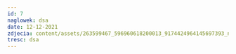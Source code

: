```yaml
---
id: 7
naglowek: dsa
date: 12-12-2021
zdjecia: content/assets/263599467_596960618200013_9174424964145697393_n.jpg
tresc: dsa
---
```

